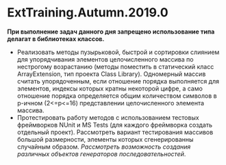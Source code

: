 # ExtTraining.Autumn.2019.0

**При выполнение задач данного дня запрещено использование типа делагат в библиотеках классов.**

- Реализовать методы пузырьковой, быстрой и сортировки слиянием для упорядчивания элементов целочисленного массива по нестрогому возрастанию (методы поместить в статический класс ArrayExtension, тип проекта Class Library). Одномерный массив считать упорядоченным, если отношение порядка выполняется для элементов, индексы которых кратны некоторой цифре, а само отношение порядка определяется общим количеством символов в p-ичном (2<=p<=16) представлении целочисленного элемента массива.
- Протестировать работу методов с использованием тестовых фреймворков NUnit и MS Tests (для каждого фреймворка создать отдельный проект). Рассмотреть вариант тестирования массивов большой размерности, элементы которых сгенерированны случайным образом. *Рассмотреть возможность создания различных объектов генераторов последовательностей*. 